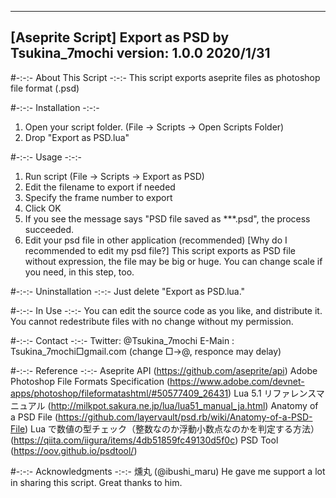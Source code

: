 --------------------------------
[Aseprite Script] Export as PSD
               by Tsukina_7mochi
        version: 1.0.0 2020/1/31
--------------------------------

#-:-:- About This Script -:-:-
 This script exports aseprite files as photoshop file format (.psd)

#-:-:- Installation -:-:-
 1. Open your script folder.
   (File -> Scripts -> Open Scripts Folder)
 2. Drop "Export as PSD.lua"

#-:-:- Usage -:-:-
 1. Run script
   (File -> Scripts -> Export as PSD)
 2. Edit the filename to export if needed
 3. Specify the frame number to export
 4. Click OK
 5. If you see the message says "PSD file saved as ***.psd", the process succeeded.
 6. Edit your psd file in other application (recommended)
[Why do I recommended to edit my psd file?]
This script exports as PSD file without expression, the file may be big or huge.
You can change scale if you need, in this step, too.

#-:-:- Uninstallation -:-:-
 Just delete "Export as PSD.lua."

#-:-:- In Use -:-:-
You can edit the source code as you like, and distribute it.
You cannot redestribute files with no change without my permission.

#-:-:- Contact -:-:-
Twitter: @Tsukina_7mochi
E-Main : Tsukina_7mochi□gmail.com (change □→@, responce may delay)

#-:-:- Reference -:-:-
Aseprite API (https://github.com/aseprite/api)
Adobe Photoshop File Formats Specification (https://www.adobe.com/devnet-apps/photoshop/fileformatashtml/#50577409_26431)
Lua 5.1 リファレンスマニュアル (http://milkpot.sakura.ne.jp/lua/lua51_manual_ja.html)
Anatomy of a PSD File (https://github.com/layervault/psd.rb/wiki/Anatomy-of-a-PSD-File)
Lua で数値の型チェック（整数なのか浮動小数点なのかを判定する方法） (https://qiita.com/iigura/items/4db51859fc49130d5f0c)
PSD Tool (https://oov.github.io/psdtool/)

#-:-:- Acknowledgments -:-:-
燻丸 (@ibushi_maru)
  He gave me support a lot in sharing this script. Great thanks to him.
